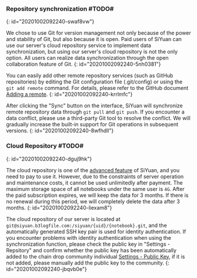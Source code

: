### Repository synchronization #TODO#
{: id="20201002092240-swaf8vw"}

We chose to use Git for version management not only because of the power and stability of Git, but also because it is open. Paid users of SiYuan can use our server's cloud repository service to implement data synchronization, but using our server's cloud repository is not the only option. All users can realize data synchronization through the open collaboration feature of Git.
{: id="20201002092240-5nh0381"}

You can easily add other remote repository services (such as GitHub repositories) by editing the Git configuration file (.git/config) or using the `git add remote` command. For details, please refer to the GitHub document [Adding a remote](https://docs.github.com/en/free-pro-team@latest/github/using-git/adding-a-remote).
{: id="20201002092240-krrlmfc"}

After clicking the "Sync" button on the interface, SiYuan will synchronize remote repository data through `git pull` and `git push`. If you encounter a data conflict, please use a third-party Git tool to resolve the conflict. We will gradually increase the built-in support for Git operations in subsequent versions.
{: id="20201002092240-8wfhdll"}

### Cloud Repository #TODO#
{: id="20201002092240-dguj9hk"}

The cloud repository is one of the [advanced feature](https://github.com/siyuan-note/siyuan/projects/1) of SiYuan, and you need to pay to use it. However, due to the constraints of server operation and maintenance costs, it cannot be used unlimitedly after payment. The maximum storage space of all notebooks under the same user is `4G`. After the paid subscription expires, we will keep the data for 3 months. If there is no renewal during this period, we will completely delete the data after 3 months.
{: id="20201002092240-liexam8"}

The cloud repository of our server is located at `git@siyuan.b3logfile.com:/siyuan/{uid}/{notebook}.git`, and the automatically generated SSH key pair is used for identity authentication. If you encounter problems with identity authentication when using the synchronization function, please check the public key in "Settings - Repsitory" and confirm whether the public key has been automatically added to the chain drop community individual [Settings - Public Key](https://ld246.com/settings/key), if it is not added, please manually add the public key to the community.
{: id="20201002092240-jbqvb0e"}
